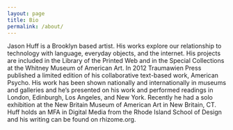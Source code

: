```yaml
---
layout: page
title: Bio
permalink: /about/
---
```


Jason Huff is a Brooklyn based artist. His works explore our relationship to technology with language, everyday objects, and the internet. His projects are included in the Library of the Printed Web and in the Special Collections at the Whitney Museum of American Art. In 2012 Traumawien Press published a limited edition of his collaborative text-based work, American Psycho. His work has been shown nationally and internationally in museums and galleries and he’s presented on his work and performed readings in London, Edinburgh, Los Angeles, and New York. Recently he had a solo exhibition at the New Britain Museum of American Art in New Britain, CT. Huff holds an MFA in Digital Media from the Rhode Island School of Design and his writing can be found on rhizome.org.

